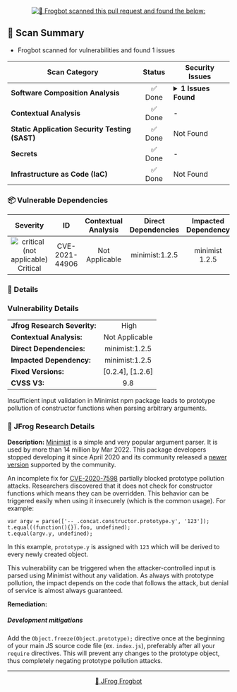 

[comment]: <> (FrogbotReviewComment)

<div align='center'>

[![🚨 Frogbot scanned this pull request and found the below:](https://raw.githubusercontent.com/jfrog/frogbot/master/resources/v2/vulnerabilitiesBannerPR.png)](https://jfrog.com/help/r/jfrog-security-user-guide/developers/frogbot)

</div>



## 📗 Scan Summary
- Frogbot scanned for vulnerabilities and found 1 issues

| Scan Category                | Status                  | Security Issues                  |
| --------------------- | :-----------------------------------: | ----------------------------------- |
| **Software Composition Analysis** | ✅ Done | <details><summary><b>1 Issues Found</b></summary><img src="https://raw.githubusercontent.com/jfrog/frogbot/master/resources/v2/smallCritical.svg" alt=""/> 1 Critical<br></details> |
| **Contextual Analysis** | ✅ Done | - |
| **Static Application Security Testing (SAST)** | ✅ Done | Not Found |
| **Secrets** | ✅ Done | - |
| **Infrastructure as Code (IaC)** | ✅ Done | Not Found |

### 📦 Vulnerable Dependencies

<div align='center'>

| Severity                | ID                  | Contextual Analysis                  | Direct Dependencies                  | Impacted Dependency                  | Fixed Versions                  |
| :---------------------: | :-----------------------------------: | :-----------------------------------: | :-----------------------------------: | :-----------------------------------: | :-----------------------------------: |
| ![critical (not applicable)](https://raw.githubusercontent.com/jfrog/frogbot/master/resources/v2/notApplicableCritical.png)<br>Critical | CVE-2021-44906 | Not Applicable | minimist:1.2.5 | minimist 1.2.5 | [0.2.4]<br>[1.2.6] |

</div>


### 🔖 Details



### Vulnerability Details
|                 |                   |
| --------------------- | :-----------------------------------: |
| **Jfrog Research Severity:** | <img src="https://raw.githubusercontent.com/jfrog/frogbot/master/resources/v2/smallHigh.svg" alt=""/> High |
| **Contextual Analysis:** | Not Applicable |
| **Direct Dependencies:** | minimist:1.2.5 |
| **Impacted Dependency:** | minimist:1.2.5 |
| **Fixed Versions:** | [0.2.4], [1.2.6] |
| **CVSS V3:** | 9.8 |

Insufficient input validation in Minimist npm package leads to prototype pollution of constructor functions when parsing arbitrary arguments.

### 🔬 JFrog Research Details

**Description:**
[Minimist](https://github.com/substack/minimist) is a simple and very popular argument parser. It is used by more than 14 million by Mar 2022. This package developers stopped developing it since April 2020 and its community released a [newer version](https://github.com/meszaros-lajos-gyorgy/minimist-lite) supported by the community.


An incomplete fix for [CVE-2020-7598](https://nvd.nist.gov/vuln/detail/CVE-2020-7598) partially blocked prototype pollution attacks. Researchers discovered that it does not check for constructor functions which means they can be overridden. This behavior can be triggered easily when using it insecurely (which is the common usage). For example:
```
var argv = parse(['--_.concat.constructor.prototype.y', '123']);
t.equal((function(){}).foo, undefined);
t.equal(argv.y, undefined);
```
In this example, `prototype.y`  is assigned with `123` which will be derived to every newly created object. 

This vulnerability can be triggered when the attacker-controlled input is parsed using Minimist without any validation. As always with prototype pollution, the impact depends on the code that follows the attack, but denial of service is almost always guaranteed.

**Remediation:**
##### Development mitigations

Add the `Object.freeze(Object.prototype);` directive once at the beginning of your main JS source code file (ex. `index.js`), preferably after all your `require` directives. This will prevent any changes to the prototype object, thus completely negating prototype pollution attacks.



---
<div align='center'>

[🐸 JFrog Frogbot](https://jfrog.com/help/r/jfrog-security-user-guide/developers/frogbot)

</div>

